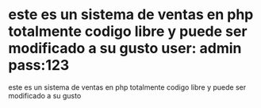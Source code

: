 
este es un sistema de ventas en php totalmente codigo libre y puede ser modificado a su gusto user: admin pass:123
=====



este es un sistema de ventas en php totalmente codigo libre y puede ser modificado a su gusto
